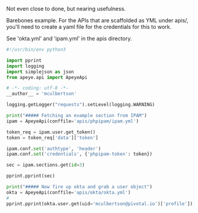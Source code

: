 Not even close to done, but nearing usefulness.

Barebones example.  For the APIs that are scaffolded as YML under apis/, you'll need to create a yaml file for the credentials for this to work.

See 'okta.yml' and 'ipam.yml' in the apis directory.

```python
#!/usr/bin/env python3

import pprint
import logging
import simplejson as json
from apeye.api import ApeyeApi

# -*- coding: utf-8 -*-
__author__ = 'mculbertson'

logging.getLogger("requests").setLevel(logging.WARNING)

print("##### Fetching an example section from IPAM")
ipam = ApeyeApi(conffile='apis/phpipam/ipam.yml')

token_req = ipam.user.get_token()
token = token_req['data']['token']

ipam.conf.set('authtype', 'header')
ipam.conf.set('credentials', {'phpipam-token': token})

sec = ipam.sections.get(id=3)

pprint.pprint(sec)

print("##### Now fire up okta and grab a user object")
okta = ApeyeApi(conffile='apis/okta/okta.yml')
#
pprint.pprint(okta.user.get(uid='mculbertson@pivotal.io')['profile'])
```
